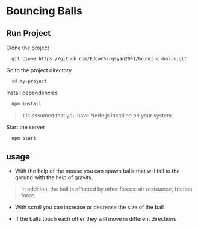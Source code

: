 # Bouncing Balls

## Run Project

Clone the project

```bash
  git clone https://github.com/EdgarSargsyan2001/bouncing-balls.git
```

Go to the project directory

```bash
  cd my-project
```

Install dependencies

```bash
  npm install
```
  > It is assumed that you have Node.js installed on your system.

Start the server

```bash
  npm start
```
## usage

- With the help of the mouse you can spawn balls that will fall to the ground with the help of gravity.

 > In addition, the ball is affected by other forces: air resistance, friction force․

- With scroll you can increase or decrease the size of the ball

- If the balls touch each other they will move in different directions
